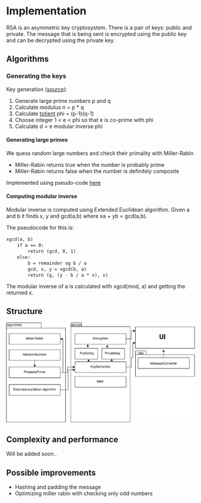 # Implementation

RSA is an asymmetric key cryptosystem. There is a pair of keys: public and private. The message that is being sent is encrypted using the public key and can be decrypted using the private key. 

## Algorithms

### Generating the keys

Key generation ([source](https://simple.wikipedia.org/wiki/RSA_algorithm)):
1. Generate large prime numbers p and q
2. Calculate modulus n = p * q
3. Calculate [totient](https://simple.wikipedia.org/wiki/Euler%27s_totient_function) phi = (p-1)(q-1)
4. Choose integer 1 < e < phi so that e is co-prime with phi
5. Calculate d = e modular inverse phi

#### Generating large primes

We quess random large numbers and check their primality with Miller-Rabin
* Miller-Rabin returns true when the number is probably prime
* Miller-Rabin returns false when the number is definitely composite

Implemented using pseudo-code [here](https://en.wikipedia.org/wiki/Miller%E2%80%93Rabin_primality_test#Complexity)

#### Computing modular inverse

Modular inverse is computed using Extended Euclidean algorithm. Given a and b it finds x, y and gcd(a,b) where xa + yb = gcd(a,b).

The pseudocode for this is:
```
xgcd(a, b)
    if a == 0:
        return (gcd, 0, 1)
    else:
        b = remainder og b / a
        gcd, x, y = xgcd(b, a)
        return (g, (y - b / a * x), x)

```
The modular inverse of a is calculated with xgcd(mod, a) and getting the returned x.


## Structure 

<img src=https://github.com/LauriKajakko/RSA-cryptosystem/blob/main/Documentation/images/architecture.png />

## Complexity and performance

Will be added soon..

## Possible improvements

* Hashing and padding the message
* Optimizing miller rabin with checking only odd numbers
